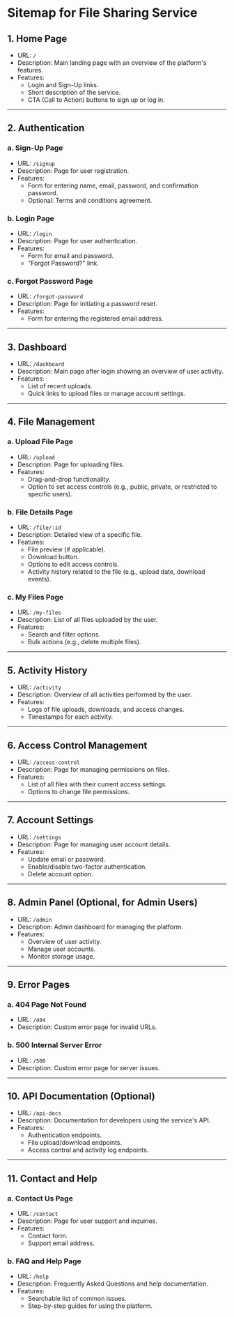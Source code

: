 # Sitemap for File Sharing Service

## 1. Home Page
- URL: `/`
- Description: Main landing page with an overview of the platform's features.
- Features:
  - Login and Sign-Up links.
  - Short description of the service.
  - CTA (Call to Action) buttons to sign up or log in.

---

## 2. Authentication
### a. Sign-Up Page
- URL: `/signup`
- Description: Page for user registration.
- Features:
  - Form for entering name, email, password, and confirmation password.
  - Optional: Terms and conditions agreement.

### b. Login Page
- URL: `/login`
- Description: Page for user authentication.
- Features:
  - Form for email and password.
  - "Forgot Password?" link.

### c. Forgot Password Page
- URL: `/forgot-password`
- Description: Page for initiating a password reset.
- Features:
  - Form for entering the registered email address.

---

## 3. Dashboard
- URL: `/dashboard`
- Description: Main page after login showing an overview of user activity.
- Features:
  - List of recent uploads.
  - Quick links to upload files or manage account settings.

---

## 4. File Management
### a. Upload File Page
- URL: `/upload`
- Description: Page for uploading files.
- Features:
  - Drag-and-drop functionality.
  - Option to set access controls (e.g., public, private, or restricted to specific users).

### b. File Details Page
- URL: `/file/:id`
- Description: Detailed view of a specific file.
- Features:
  - File preview (if applicable).
  - Download button.
  - Options to edit access controls.
  - Activity history related to the file (e.g., upload date, download events).

### c. My Files Page
- URL: `/my-files`
- Description: List of all files uploaded by the user.
- Features:
  - Search and filter options.
  - Bulk actions (e.g., delete multiple files).

---

## 5. Activity History
- URL: `/activity`
- Description: Overview of all activities performed by the user.
- Features:
  - Logs of file uploads, downloads, and access changes.
  - Timestamps for each activity.

---

## 6. Access Control Management
- URL: `/access-control`
- Description: Page for managing permissions on files.
- Features:
  - List of all files with their current access settings.
  - Options to change file permissions.

---

## 7. Account Settings
- URL: `/settings`
- Description: Page for managing user account details.
- Features:
  - Update email or password.
  - Enable/disable two-factor authentication.
  - Delete account option.

---

## 8. Admin Panel (Optional, for Admin Users)
- URL: `/admin`
- Description: Admin dashboard for managing the platform.
- Features:
  - Overview of user activity.
  - Manage user accounts.
  - Monitor storage usage.

---

## 9. Error Pages
### a. 404 Page Not Found
- URL: `/404`
- Description: Custom error page for invalid URLs.

### b. 500 Internal Server Error
- URL: `/500`
- Description: Custom error page for server issues.

---

## 10. API Documentation (Optional)
- URL: `/api-docs`
- Description: Documentation for developers using the service's API.
- Features:
  - Authentication endpoints.
  - File upload/download endpoints.
  - Access control and activity log endpoints.

---

## 11. Contact and Help
### a. Contact Us Page
- URL: `/contact`
- Description: Page for user support and inquiries.
- Features:
  - Contact form.
  - Support email address.

### b. FAQ and Help Page
- URL: `/help`
- Description: Frequently Asked Questions and help documentation.
- Features:
  - Searchable list of common issues.
  - Step-by-step guides for using the platform.
